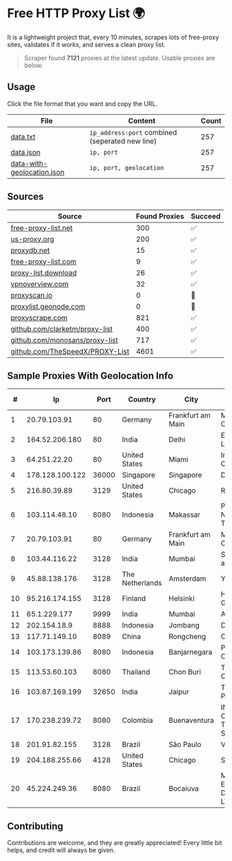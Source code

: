 
# Free HTTP Proxy List 🌍

It is a lightweight project that, every 10 minutes, scrapes lots of free-proxy sites, validates if it works, and serves a clean proxy list.


> Scraper found **7121** proxies at the latest update. Usable proxies are below.

## Usage

Click the file format that you want and copy the URL.


|File|Content|Count|
|----|-------|-----|
|[data.txt](https://raw.githubusercontent.com/themiralay/Proxy-List-World/master/data.txt)|`ip_address:port` combined (seperated new line)|257|
|[data.json](https://raw.githubusercontent.com/themiralay/Proxy-List-World/master/data.json)|`ip, port`|257|
|[data-with-geolocation.json](https://raw.githubusercontent.com/themiralay/Proxy-List-World/master/data-with-geolocation.json)|`ip, port, geolocation`|257|

## Sources

|Source|Found Proxies|Succeed|
|------|-------------|-------|
|[free-proxy-list.net](https://free-proxy-list.net)|300|✅|
|[us-proxy.org](https://www.us-proxy.org)|200|✅|
|[proxydb.net](http://proxydb.net)|15|✅|
|[free-proxy-list.com](https://free-proxy-list.com/?page=&port=&type%5B%5D=http&type%5B%5D=https&up_time=0&search=Search)|9|✅|
|[proxy-list.download](https://www.proxy-list.download/HTTP)|26|✅|
|[vpnoverview.com](https://vpnoverview.com/privacy/anonymous-browsing/free-proxy-servers)|32|✅|
|[proxyscan.io](https://www.proxyscan.io)|0|🚫|
|[proxylist.geonode.com](https://proxylist.geonode.com/api/proxy-list?limit=300&page=1&sort_by=lastChecked&sort_type=desc&protocols=http,https)|0|🚫|
|[proxyscrape.com](https://api.proxyscrape.com/v2/?request=displayproxies&protocol=http&timeout=10000&country=all&ssl=all&anonymity=all)|821|✅|
|[github.com/clarketm/proxy-list](https://raw.githubusercontent.com/clarketm/proxy-list/master/proxy-list-raw.txt)|400|✅|
|[github.com/monosans/proxy-list](https://raw.githubusercontent.com/monosans/proxy-list/main/proxies/http.txt)|717|✅|
|[github.com/TheSpeedX/PROXY-List](https://raw.githubusercontent.com/TheSpeedX/PROXY-List/master/http.txt)|4601|✅|


## Sample Proxies With Geolocation Info

|#|Ip|Port|Country|City|Internet Service Provider|
|-|--|----|-------|----|-------------------------|
|1|20.79.103.91|80|Germany|Frankfurt am Main|Microsoft Corporation|
|2|164.52.206.180|80|India|Delhi|E2E Networks Limited|
|3|64.251.22.20|80|United States|Miami|Infolink Global Corporation|
|4|178.128.100.122|36000|Singapore|Singapore|DigitalOcean, LLC|
|5|216.80.39.89|3129|United States|Chicago|RCN|
|6|103.114.48.10|8080|Indonesia|Makassar|PT. TRANS NASIONAL TEKNOLOGI|
|7|20.79.103.91|80|Germany|Frankfurt am Main|Microsoft Corporation|
|8|103.44.116.22|3128|India|Mumbai|Swastik Internet and Cables pvt. ltd|
|9|45.88.138.176|3128|The Netherlands|Amsterdam|Yaglom Labs Ltd|
|10|95.216.174.155|3128|Finland|Helsinki|Hetzner Online GmbH|
|11|65.1.229.177|9999|India|Mumbai|Amazon.com|
|12|202.154.18.9|8888|Indonesia|Jombang|DIGITNET|
|13|117.71.149.10|8089|China|Rongcheng|Chinanet|
|14|103.173.139.86|8080|Indonesia|Banjarnegara|PT Serayu Multi Connection|
|15|113.53.60.103|8080|Thailand|Chon Buri|TOT Public Company Limited|
|16|103.87.169.199|32650|India|Jaipur|Tejays Industries Pvt Ltd|
|17|170.238.239.72|8080|Colombia|Buenaventura|INTERNEXA Brasil Operadora de TelecomunicaÔÔes S.A|
|18|201.91.82.155|3128|Brazil|São Paulo|Vivo|
|19|204.188.255.66|4128|United States|Chicago|Sharktech|
|20|45.224.249.36|8080|Brazil|Bocaiuva|MS - SOLUÇÕES EM TECNOLOGIA DA INFORMAÇÃO LTDA|



## Contributing

Contributions are welcome, and they are greatly appreciated! Every
little bit helps, and credit will always be given.

